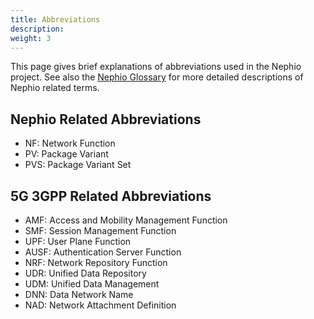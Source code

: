 ```yaml
---
title: Abbreviations
description: 
weight: 3
---
```


This page gives brief explanations of abbreviations used in the Nephio project. See also the
[Nephio Glossary](/content/en/docs/glossary.md) for more detailed descriptions of Nephio related terms.

## Nephio Related Abbreviations
* NF: Network Function
* PV: Package Variant
* PVS: Package Variant Set

## 5G 3GPP Related Abbreviations
* AMF: Access and Mobility Management Function
* SMF: Session Management Function
* UPF: User Plane Function
* AUSF: Authentication Server Function
* NRF: Network Repository Function
* UDR: Unified Data Repository
* UDM: Unified Data Management
* DNN: Data Network Name
* NAD: Network Attachment Definition
